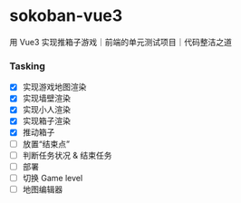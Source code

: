 # sokoban-vue3

用 Vue3 实现推箱子游戏｜前端的单元测试项目｜代码整洁之道


### Tasking

- [x] 实现游戏地图渲染
- [x] 实现墙壁渲染
- [x] 实现小人渲染 
- [x] 实现箱子渲染
- [x] 推动箱子
- [ ] 放置“结束点” 
- [ ] 判断任务状况 & 结束任务
- [ ] 部署
- [ ] 切换 Game level
- [ ] 地图编辑器
